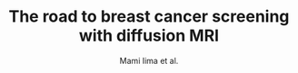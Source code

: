 ---
cat: ciel
subcat: neurophysics
bestof: false
author: Mami Iima et al.
title: The road to breast cancer screening with diffusion MRI
journal: Frontiers in Oncology
year: 2023
type: article
url: https -//www.frontiersin.org/articles/10.3389/fonc.2023.993540/full
doi: 10.3389/fonc.2023.993540
---